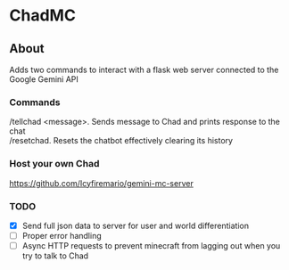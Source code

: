 # ChadMC

## About

Adds two commands to interact with a flask web server connected to the Google Gemini API

### Commands

/tellchad \<message>. Sends message to Chad and prints response to the chat\
/resetchad. Resets the chatbot effectively clearing its history

### Host your own Chad
https://github.com/Icyfiremario/gemini-mc-server

### TODO
- [x] Send full json data to server for user and world differentiation
- [ ] Proper error handling
- [ ] Async HTTP requests to prevent minecraft from lagging out when you try to talk to Chad